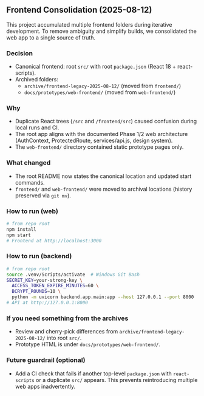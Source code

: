 ## Frontend Consolidation (2025-08-12)

This project accumulated multiple frontend folders during iterative development. To remove ambiguity and simplify builds, we consolidated the web app to a single source of truth.

### Decision
- Canonical frontend: root `src/` with root `package.json` (React 18 + react-scripts).
- Archived folders:
  - `archive/frontend-legacy-2025-08-12/` (moved from `frontend/`)
  - `docs/prototypes/web-frontend/` (moved from `web-frontend/`)

### Why
- Duplicate React trees (`/src` and `/frontend/src`) caused confusion during local runs and CI.
- The root app aligns with the documented Phase 1/2 web architecture (AuthContext, ProtectedRoute, services/api.js, design system).
- The `web-frontend/` directory contained static prototype pages only.

### What changed
- The root README now states the canonical location and updated start commands.
- `frontend/` and `web-frontend/` were moved to archival locations (history preserved via `git mv`).

### How to run (web)
```bash
# from repo root
npm install
npm start
# Frontend at http://localhost:3000
```

### How to run (backend)
```bash
# from repo root
source .venv/Scripts/activate  # Windows Git Bash
SECRET_KEY=your-strong-key \
  ACCESS_TOKEN_EXPIRE_MINUTES=60 \
  BCRYPT_ROUNDS=10 \
  python -m uvicorn backend.app.main:app --host 127.0.0.1 --port 8000
# API at http://127.0.0.1:8000
```

### If you need something from the archives
- Review and cherry-pick differences from `archive/frontend-legacy-2025-08-12/` into root `src/`.
- Prototype HTML is under `docs/prototypes/web-frontend/`.

### Future guardrail (optional)
- Add a CI check that fails if another top-level `package.json` with `react-scripts` or a duplicate `src/` appears. This prevents reintroducing multiple web apps inadvertently.
